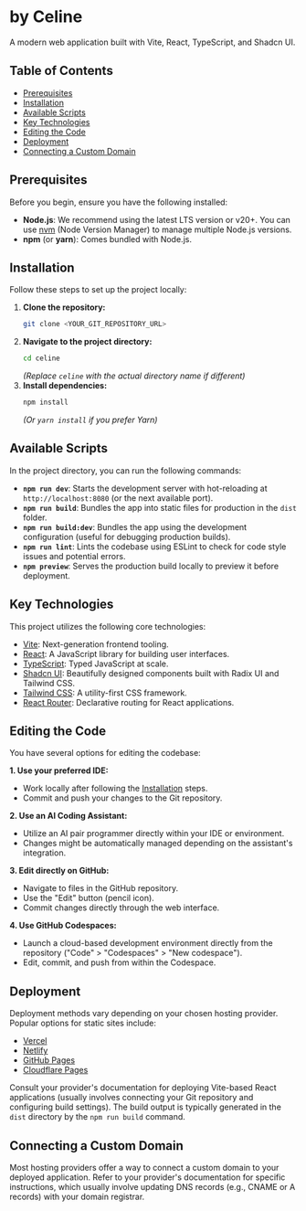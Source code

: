 # by Celine

A modern web application built with Vite, React, TypeScript, and Shadcn UI.

## Table of Contents

- [Prerequisites](#prerequisites)
- [Installation](#installation)
- [Available Scripts](#available-scripts)
- [Key Technologies](#key-technologies)
- [Editing the Code](#editing-the-code)
- [Deployment](#deployment)
- [Connecting a Custom Domain](#connecting-a-custom-domain)

## Prerequisites

Before you begin, ensure you have the following installed:

- **Node.js**: We recommend using the latest LTS version or v20+. You can use [nvm](https://github.com/nvm-sh/nvm) (Node Version Manager) to manage multiple Node.js versions.
- **npm** (or **yarn**): Comes bundled with Node.js.

## Installation

Follow these steps to set up the project locally:

1.  **Clone the repository:**
    ```bash
    git clone <YOUR_GIT_REPOSITORY_URL>
    ```
2.  **Navigate to the project directory:**
    ```bash
    cd celine
    ```
    _(Replace `celine` with the actual directory name if different)_
3.  **Install dependencies:**
    ```bash
    npm install
    ```
    _(Or `yarn install` if you prefer Yarn)_

## Available Scripts

In the project directory, you can run the following commands:

-   **`npm run dev`**: Starts the development server with hot-reloading at `http://localhost:8080` (or the next available port).
-   **`npm run build`**: Bundles the app into static files for production in the `dist` folder.
-   **`npm run build:dev`**: Bundles the app using the development configuration (useful for debugging production builds).
-   **`npm run lint`**: Lints the codebase using ESLint to check for code style issues and potential errors.
-   **`npm preview`**: Serves the production build locally to preview it before deployment.

## Key Technologies

This project utilizes the following core technologies:

-   [Vite](https://vitejs.dev/): Next-generation frontend tooling.
-   [React](https://react.dev/): A JavaScript library for building user interfaces.
-   [TypeScript](https://www.typescriptlang.org/): Typed JavaScript at scale.
-   [Shadcn UI](https://ui.shadcn.com/): Beautifully designed components built with Radix UI and Tailwind CSS.
-   [Tailwind CSS](https://tailwindcss.com/): A utility-first CSS framework.
-   [React Router](https://reactrouter.com/): Declarative routing for React applications.

## Editing the Code

You have several options for editing the codebase:

**1. Use your preferred IDE:**
   - Work locally after following the [Installation](#installation) steps.
   - Commit and push your changes to the Git repository.

**2. Use an AI Coding Assistant:**
   - Utilize an AI pair programmer directly within your IDE or environment.
   - Changes might be automatically managed depending on the assistant's integration.

**3. Edit directly on GitHub:**
   - Navigate to files in the GitHub repository.
   - Use the "Edit" button (pencil icon).
   - Commit changes directly through the web interface.

**4. Use GitHub Codespaces:**
   - Launch a cloud-based development environment directly from the repository ("Code" > "Codespaces" > "New codespace").
   - Edit, commit, and push from within the Codespace.

## Deployment

Deployment methods vary depending on your chosen hosting provider. Popular options for static sites include:

-   [Vercel](https://vercel.com/)
-   [Netlify](https://www.netlify.com/)
-   [GitHub Pages](https://pages.github.com/)
-   [Cloudflare Pages](https://pages.cloudflare.com/)

Consult your provider's documentation for deploying Vite-based React applications (usually involves connecting your Git repository and configuring build settings). The build output is typically generated in the `dist` directory by the `npm run build` command.

## Connecting a Custom Domain

Most hosting providers offer a way to connect a custom domain to your deployed application. Refer to your provider's documentation for specific instructions, which usually involve updating DNS records (e.g., CNAME or A records) with your domain registrar.
